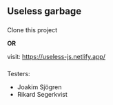 ## Useless garbage

###

Clone this project

**OR**

visit: https://useless-js.netlify.app/

###

Testers:

- Joakim Sjögren
- Rikard Segerkvist
